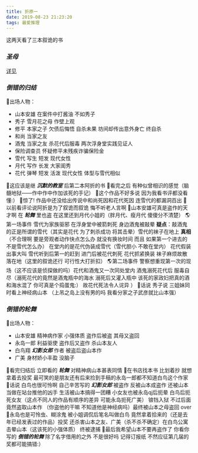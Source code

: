 ```yaml
---
title: 折原一
date: 2019-08-23 21:23:20
tags: 最爱推理
---
```

这两天看了三本叙诡的书
<!--more-->
### ***圣母***
[详见](https://kongzhongfeima.github.io/blog/%E5%9C%A3%E6%AF%8D.html)
### ***倒错的归结***
🌱出场人物：
- 山本安雄 在案件中打酱油 不如秀子
- 秀子 雪月花之母 作壁上观
- 修平 本家之子 欠债后悔悟 自杀未果 坊间却传出意外身亡 终自杀
- 和尚 当家之友
- 酒鬼 当家之友 杀花代后服毒 两次浮身堂实践见证人
- 保险调查员 怀疑修平未残疾诈骗保险金
- 雪代 写生 短发 现代女性
- 月代 写作 长发 大家闺秀
- 花代 弹琴 短发 活泼 现代女性 体型与雪代相似

🌱这应该是继 ***沉默的教室*** 后第二本阿折的书
🌱看完之后 有种似曾相识的感觉（脑髓地狱——作中作中作加该死的手记）
🌱这个作品不好多说 因为我看书评都没看懂:）
🌱惊了! 作品中还没给出传说中和尚死因和花代死因 连雪代的都漏洞百出
🌱以前看评论说阿折是为了叙诡而叙诡 悔不听老人言啊
🌱山本安雄可真是盗作的天才啊 在 ***轮舞*** 里也盗 在这里还到月代小姐的（胖月代、瘦月代 傻傻分不清楚）
🌎第一场事件 雪代为家族驱邪 在浮身堂中被箭刺死 身边酒鬼被敲晕 **疑点**：敲酒鬼的正是所谓的雪代（其实是花代 为了刺杀成功 将其击晕）雪代的袜子在地上 **真相**（不合理啊 要是旁观者动作快点怎么办 就没有换妆时间 而且 如果第一个进去的不是雪代怎么办） 在堂内的是花代伪装成雪代（雪代胆小 不敢在堂内）  花代假装出事大叫 雪代听到后第一的赶到 进门后被花代刺死 花代抓紧换装 袜子麻烦故散落在地（这里的叙诡还行 可行性大打折扣）
🌎第二场事件 警察想重现第一次的现场（这不应该是侦探做的吗）花代和酒鬼又一次同处堂内 酒鬼溺死花代后 服毒自尽（溺死花代的竟然是酒鬼瓶中的海水 溺死后又灌入瓶中 该死的家政妇把真的酒和海水混了 你可真是个捣蛋鬼:） 故花代死法令人诧异   ）
🌱话说 秀子说 三姐妹同时看上神经病山本 （上吊之岛上没有男的吗 我看分家之子武彦就比山本强）
### ***倒错的轮舞***
🌱出场人物：
- 山本安雄 精神病作家 小强体质 盗作后被盗 其母又盗回
- 永岛一郎 利益驱使 盗作后又盗作 杀山本友人
- 白鸟翔 ***幻影女郎*** 作者 被盗后盗山本作
- 广美 身材娇小丰盈 没脑子

🌱看完归结后 立即看的 ***轮舞*** 对精神病山本甚表同情
🌱在书店找本书 比划着抄 就想拿着去投奖 最可笑的是朋友还有后来捡到手稿的永岛一郎都不知道白鸟这个作家
🌱话说 白鸟也很可怜啊 自己辛苦写的 ***幻影女郎*** 被盗作 反被山本成盗作 还被山本当做在站台推他的凶手 生活被山本搞得一团糟 小女友也被永岛qj后扼晕 白鸟后扼死女友（这点不同人的作品有顺序的差异 可能永岛扼死广美） 锒铛入狱 不过后面竟然盗取山本作 （你盗他的干嘛 不知道他是神经病吗）最终被山本之母盗回 over
🌱永岛也是可怜虫、糊涂鬼 被小姐调侃后笔名叫做白鸟 竟然拿着拾来的（还是去年已经发表过的作品）投奖 还杀害山本之友、广美（杀不杀不确定）在白鸟公寓击晕山本（这该死的小强体质） 终被逮捕
🌱最后我希望山本不要再盗作了 你看你写的 ***倒错的轮舞*** 除了名字借用的之外 不是很好吗 记得订报纸 不然应征第几届的奖都可能搞错:）

